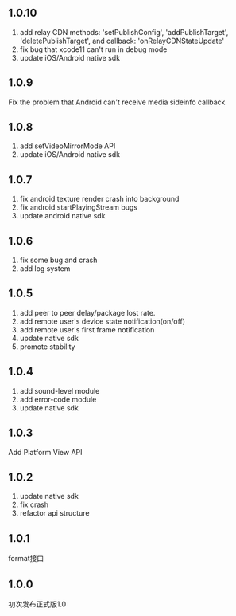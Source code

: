 
## 1.0.10

1. add relay CDN methods: 'setPublishConfig', 'addPublishTarget', 'deletePublishTarget', and callback: 'onRelayCDNStateUpdate'
2. fix bug that xcode11 can't run in debug mode
3. update iOS/Android native sdk

## 1.0.9
Fix the problem that Android can't receive media sideinfo callback

## 1.0.8
1. add setVideoMirrorMode API
2. update iOS/Android native sdk

## 1.0.7
1. fix android texture render crash into background
2. fix android startPlayingStream bugs
3. update android native sdk

## 1.0.6
1. fix some bug and crash
2. add log system

## 1.0.5
1. add peer to peer delay/package lost rate.
2. add remote user's device state notification(on/off)
3. add remote user's first frame notification
4. update native sdk
5. promote stability

## 1.0.4

1. add sound-level module
2. add error-code module
3. update native sdk

## 1.0.3

Add Platform View API

## 1.0.2

1. update native sdk
2. fix crash
3. refactor api structure

## 1.0.1

format接口

## 1.0.0

初次发布正式版1.0
